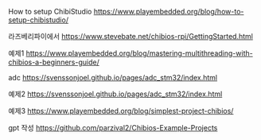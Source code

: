 

How to setup ChibiStudio
https://www.playembedded.org/blog/how-to-setup-chibistudio/


라즈베리파이에서
https://www.stevebate.net/chibios-rpi/GettingStarted.html

예제1
https://www.playembedded.org/blog/mastering-multithreading-with-chibios-a-beginners-guide/

adc
https://svenssonjoel.github.io/pages/adc_stm32/index.html

예제2
https://svenssonjoel.github.io/pages/adc_stm32/index.html

예제3
https://www.playembedded.org/blog/simplest-project-chibios/

gpt 작성
https://github.com/parzival2/Chibios-Example-Projects

